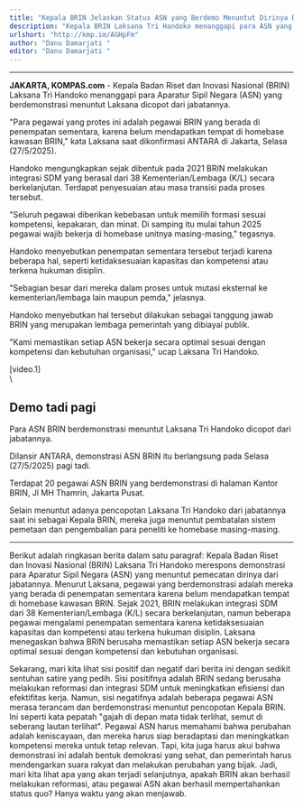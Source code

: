 ```yaml
---
title: "Kepala BRIN Jelaskan Status ASN yang Berdemo Menuntut Dirinya Dicopot"
description: "Kepala BRIN Laksana Tri Handoko menanggapi para ASN yang berdemonstrasi menuntut Laksana dicopot dari jabatannya."
urlshort: "http://kmp.im/AGHpFm"
author: "Danu Damarjati "
editor: "Danu Damarjati "
---
```


---

**JAKARTA, KOMPAS.com** - Kepala Badan Riset dan Inovasi Nasional (BRIN) Laksana Tri Handoko menanggapi para Aparatur Sipil Negara (ASN) yang berdemonstrasi menuntut Laksana dicopot dari jabatannya.

\"Para pegawai yang protes ini adalah pegawai BRIN yang berada di penempatan sementara, karena belum mendapatkan tempat di homebase kawasan BRIN,\" kata Laksana saat dikonfirmasi ANTARA di Jakarta, Selasa (27/5/2025).

Handoko mengungkapkan sejak dibentuk pada 2021 BRIN melakukan integrasi SDM yang berasal dari 38 Kementerian/Lembaga (K/L) secara berkelanjutan. Terdapat penyesuaian atau masa transisi pada proses tersebut.

\"Seluruh pegawai diberikan kebebasan untuk memilih formasi sesuai kompetensi, kepakaran, dan minat. Di samping itu mulai tahun 2025 pegawai wajib bekerja di homebase unitnya masing-masing,\" tegasnya.

Handoko menyebutkan penempatan sementara tersebut terjadi karena beberapa hal, seperti ketidaksesuaian kapasitas dan kompetensi atau terkena hukuman disiplin.

\"Sebagian besar dari mereka dalam proses untuk mutasi eksternal ke kementerian/lembaga lain maupun pemda,\" jelasnya.

Handoko menyebutkan hal tersebut dilakukan sebagai tanggung jawab BRIN yang merupakan lembaga pemerintah yang dibiayai publik.

\"Kami memastikan setiap ASN bekerja secara optimal sesuai dengan kompetensi dan kebutuhan organisasi,\" ucap Laksana Tri Handoko.

\[video.1\]\
\

## Demo tadi pagi

Para ASN BRIN berdemonstrasi menuntut Laksana Tri Handoko dicopot dari jabatannya.

Dilansir ANTARA, demonstrasi ASN BRIN itu berlangsung pada Selasa (27/5/2025) pagi tadi.

Terdapat 20 pegawai ASN BRIN yang berdemonstrasi di halaman Kantor BRIN, Jl MH Thamrin, Jakarta Pusat.

Selain menuntut adanya pencopotan Laksana Tri Handoko dari jabatannya saat ini sebagai Kepala BRIN, mereka juga menuntut pembatalan sistem pemetaan dan pengembalian para peneliti ke homebase masing-masing.

---
Berikut adalah ringkasan berita dalam satu paragraf: Kepala Badan Riset dan Inovasi Nasional (BRIN) Laksana Tri Handoko merespons demonstrasi para Aparatur Sipil Negara (ASN) yang menuntut pemecatan dirinya dari jabatannya. Menurut Laksana, pegawai yang berdemonstrasi adalah mereka yang berada di penempatan sementara karena belum mendapatkan tempat di homebase kawasan BRIN. Sejak 2021, BRIN melakukan integrasi SDM dari 38 Kementerian/Lembaga (K/L) secara berkelanjutan, namun beberapa pegawai mengalami penempatan sementara karena ketidaksesuaian kapasitas dan kompetensi atau terkena hukuman disiplin. Laksana menegaskan bahwa BRIN berusaha memastikan setiap ASN bekerja secara optimal sesuai dengan kompetensi dan kebutuhan organisasi.

Sekarang, mari kita lihat sisi positif dan negatif dari berita ini dengan sedikit sentuhan satire yang pedih. Sisi positifnya adalah BRIN sedang berusaha melakukan reformasi dan integrasi SDM untuk meningkatkan efisiensi dan efektifitas kerja. Namun, sisi negatifnya adalah beberapa pegawai ASN merasa terancam dan berdemonstrasi menuntut pencopotan Kepala BRIN. Ini seperti kata pepatah "gajah di depan mata tidak terlihat, semut di seberang lautan terlihat". Pegawai ASN harus memahami bahwa perubahan adalah keniscayaan, dan mereka harus siap beradaptasi dan meningkatkan kompetensi mereka untuk tetap relevan. Tapi, kita juga harus akui bahwa demonstrasi ini adalah bentuk demokrasi yang sehat, dan pemerintah harus mendengarkan suara rakyat dan melakukan perubahan yang bijak. Jadi, mari kita lihat apa yang akan terjadi selanjutnya, apakah BRIN akan berhasil melakukan reformasi, atau pegawai ASN akan berhasil mempertahankan status quo? Hanya waktu yang akan menjawab.
